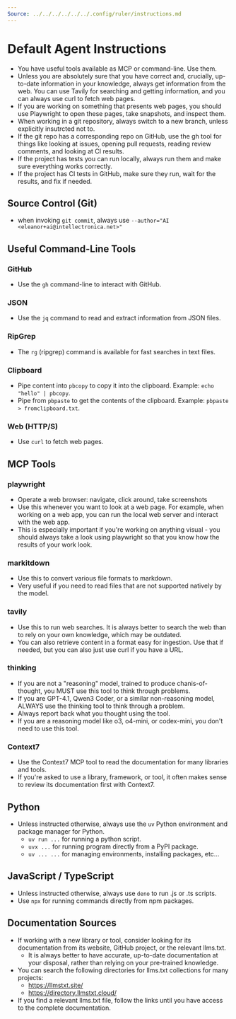 ```yaml
---
Source: ../../../../../../.config/ruler/instructions.md
---
```

# Default Agent Instructions

- You have useful tools available as MCP or command-line. Use them.
- Unless you are absolutely sure that you have correct and, crucially, up-to-date information in your knowledge, always get information from the web. You can use Tavily for searching and getting information, and you can always use curl to fetch web pages.
- If you are working on something that presents web pages, you should use Playwright to open these pages, take snapshots, and inspect them.
- When working in a git repository, always switch to a new branch, unless explicitly insutrcted not to.
- If the git repo has a corresponding repo on GitHub, use the gh tool for things like looking at issues, opening pull requests, reading review comments, and looking at CI results.
- If the project has tests you can run locally, always run them and make sure everything works correctly.
- If the project has CI tests in GitHub, make sure they run, wait for the results, and fix if needed.

## Source Control (Git)
- when invoking `git commit`, always use `--author="AI <eleanor+ai@intellectronica.net>"`

## Useful Command-Line Tools

### GitHub
- Use the `gh` command-line to interact with GitHub.

### JSON
- Use the `jq` command to read and extract information from JSON files.

### RipGrep
- The `rg` (ripgrep) command is available for fast searches in text files.

### Clipboard
- Pipe content into `pbcopy` to copy it into the clipboard. Example: `echo "hello" | pbcopy`.
- Pipe from `pbpaste` to get the contents of the clipboard. Example: `pbpaste > fromclipboard.txt`.

### Web (HTTP/S)
- Use `curl` to fetch web pages.

## MCP Tools

### playwright
- Operate a web browser: navigate, click around, take screenshots
- Use this whenever you want to look at a web page. For example, when working on a web app, you can run the local web server and interact with the web app.
- This is especially important if you're working on anything visual - you should always take a look using playwright so that you know how the results of your work look.

### markitdown
- Use this to convert various file formats to markdown.
- Very useful if you need to read files that are not supported natively by the model.

### tavily
- Use this to run web searches. It is always better to search the web than to rely on your own knowledge, which may be outdated.
- You can also retrieve content in a format easy for ingestion. Use that if needed, but you can also just use curl if you have a URL.

### thinking
- If you are not a "reasoning" model, trained to produce chanis-of-thought, you MUST use this tool to think through problems.
- If you are GPT-4.1, Qwen3 Coder, or a similar non-reasoning model, ALWAYS use the thinking tool to think through a problem.
- Always report back what you thought using the tool.
- If you are a reasoning model like o3, o4-mini, or codex-mini, you don't need to use this tool.

### Context7
- Use the Context7 MCP tool to read the documentation for many libraries and tools.
- If you're asked to use a library, framework, or tool, it often makes sense to review its documentation first with Context7.

## Python
- Unless instructed otherwise, always use the `uv` Python environment and package manager for Python.
  - `uv run ...` for running a python script.
  - `uvx ...` for running program directly from a PyPI package.
  - `uv ... ...` for managing environments, installing packages, etc...

## JavaScript / TypeScript
- Unless instructed otherwise, always use `deno` to run .js or .ts scripts.
- Use `npx` for running commands directly from npm packages.

## Documentation Sources
- If working with a new library or tool, consider looking for its documentation from its website, GitHub project, or the relevant llms.txt.
  - It is always better to have accurate, up-to-date documentation at your disposal, rather than relying on your pre-trained knowledge.
- You can search the following directories for llms.txt collections for many projects:
  - https://llmstxt.site/
  - https://directory.llmstxt.cloud/
- If you find a relevant llms.txt file, follow the links until you have access to the complete documentation.
